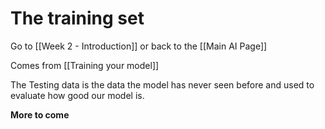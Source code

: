 # The training set

Go to [[Week 2 - Introduction]] or back to the [[Main AI Page]]

Comes from [[Training your model]]

The Testing data is the data the model has never seen before and used to evaluate how good our model
is.

**More to come**
